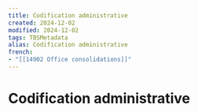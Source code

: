 ```yaml
---
title: Codification administrative
created: 2024-12-02
modified: 2024-12-02
tags: TBSMetadata
alias: Codification administrative
french:
- "[[14902 Office consolidations]]"
---
```

# Codification administrative
